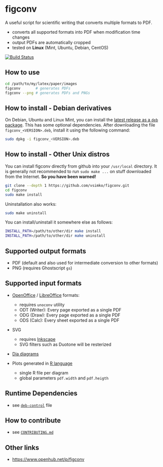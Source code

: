 # figconv
A useful script for scientific writing that converts multiple formats to PDF.

- converts all supported formats into PDF when modification time changes
- output PDFs are automatically cropped
- tested on **Linux** (Mint, Ubuntu, Debian, CentOS)

[![Build Status](https://travis-ci.org/vsimko/figconv.svg?branch=master)](https://travis-ci.org/vsimko/figconv)

## How to use
```sh
cd /path/to/my/latex/paper/images
figconv       # generates PDFs
figconv --png # generates PDFs and PNGs
```

## How to install - Debian derivatives
On Debian, Ubuntu and Linux Mint, you can install the [latest release as a `deb` package](https://github.com/vsimko/figconv/releases/latest). This has some optional dependencies.
After downloading the file `figconv_<VERSION>.deb`, install it using the following command:
```sh
sudo dpkg -i figconv_<VERSION>.deb
```

## How to install - Other Unix distros
You can install figconv directly from github into your `/usr/local` directory.
It is generally not recommended to run `sudo make ...` on stuff downloaded from the Internet.
**So you have been warned!**
```sh
git clone --depth 1 https://github.com/vsimko/figconv.git
cd figconv
sudo make install
```
Uninstallation also works:
```sh
sudo make uninstall
```

You can install/uninstall it somewhere else as follows:
```sh
INSTALL_PATH=/path/to/other/dir make install
INSTALL_PATH=/path/to/other/dir make uninstall
```

## Supported output formats
- PDF (default and also used for intermediate conversion to other formats)
- PNG (requires Ghostscript `gs`)

## Supported input formats
- [OpenOffice]() / [LibreOffice](https://www.libreoffice.org/) formats:
  - requires `unoconv` utility
  - ODT (Writer): Every page exported as a single PDF
  - ODG (Draw): Every page exported as a single PDF
  - ODS (Calc): Every sheet exported as a single PDF

- SVG
  - requires [Inkscape](https://inkscape.org)
  - SVG filters such as Duotone will be resterized

- [Dia diagrams](http://dia-installer.de/)

- Plots generated in [R language](https://www.r-project.org/)
  - single R file per diagram
  - global parameters `pdf.width` and `pdf.heigth`

## Runtime Dependencies
- see [`deb-control`](deb-control) file

## How to contribute
- see [`CONTRIBUTING.md`](CONTRIBUTING.md)

## Other links
- https://www.openhub.net/p/figconv
